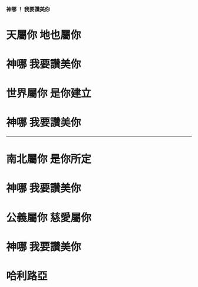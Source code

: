 #### 神哪 ！ 我要讚美你

# 天屬你 地也屬你 
# 神哪  我要讚美你 
# 世界屬你 是你建立 
# 神哪  我要讚美你 

---

# 南北屬你 是你所定 
# 神哪  我要讚美你 
# 公義屬你 慈愛屬你
# 神哪  我要讚美你 
# 哈利路亞 